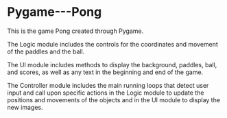 # Pygame---Pong
This is the game Pong created through Pygame.

The Logic module includes the controls for the coordinates and movement of the paddles and the ball. 

The UI module includes methods to display the background, paddles, ball, and scores, as well as any text in the beginning and end of the game. 

The Controller module includes the main running loops that detect user input and call upon specific actions in the Logic module to update the positions and movements of the objects and in the UI module to display the new images. 

